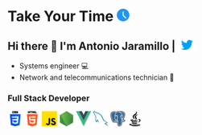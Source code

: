 
Take Your Time <img width="25px" src="./assets/ico_time.png"/>
===============

## Hi there 👋 I'm Antonio Jaramillo  | <a href="https://twitter.com/Drako9159"><img width="35px" src="./assets/icon_twitter.png"/></a>
- Systems engineer 💻
- Network and telecommunications technician 📶
### Full Stack Developer


<a href="https://twitter.com"><img width="30px" src="./assets/icon_css.png"/></a>
<a href="https://twitter.com"><img width="30px" src="./assets/icon_html.png"/></a>
<a href="https://twitter.com"><img width="30px" src="./assets/icon_js.png"/></a>
<a href="https://twitter.com"><img width="30px" src="./assets/icon_node.png"/></a>
<a href="https://twitter.com"><img width="30px" src="./assets/icon_vue.png"/></a>
<a href="https://twitter.com"><img width="30px" src="./assets/icon_mysql.png"/></a>
<a href="https://twitter.com"><img width="30px" src="./assets/icon_postgre.png"/></a>
<a href="https://twitter.com"><img width="30px" src="./assets/icon_java.png"/></a>



<!--
**Drako9159/Drako9159** is a ✨ _special_ ✨ repository because its `README.md` (this file) appears on your GitHub profile.

Here are some ideas to get you started:

- 🔭 I’m currently working on ...
- 🌱 I’m currently learning ...
- 👯 I’m looking to collaborate on ...
- 🤔 I’m looking for help with ...
- 💬 Ask me about ...
- 📫 How to reach me: ...
- 😄 Pronouns: ...
- ⚡ Fun fact: ...
-->

